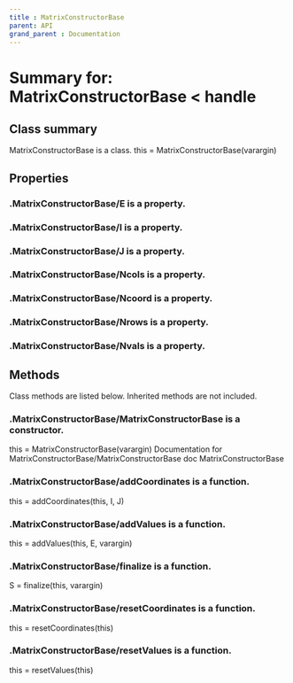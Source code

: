 ```yaml
---
title : MatrixConstructorBase
parent: API
grand_parent : Documentation
---
```

# Summary for: **MatrixConstructorBase**  < handle

## Class summary

MatrixConstructorBase is a class.
this = MatrixConstructorBase(varargin)

## Properties

### .MatrixConstructorBase/**E** is a property.

### .MatrixConstructorBase/**I** is a property.

### .MatrixConstructorBase/**J** is a property.

### .MatrixConstructorBase/**Ncols** is a property.

### .MatrixConstructorBase/**Ncoord** is a property.

### .MatrixConstructorBase/**Nrows** is a property.

### .MatrixConstructorBase/**Nvals** is a property.


## Methods

Class methods are listed below. Inherited methods are not included.

### .**MatrixConstructorBase**/MatrixConstructorBase is a constructor.
this = MatrixConstructorBase(varargin)
Documentation for MatrixConstructorBase/MatrixConstructorBase
doc MatrixConstructorBase

### .MatrixConstructorBase/**addCoordinates** is a function.
this = addCoordinates(this, I, J)

### .MatrixConstructorBase/**addValues** is a function.
this = addValues(this, E, varargin)

### .MatrixConstructorBase/**finalize** is a function.
S = finalize(this, varargin)

### .MatrixConstructorBase/**resetCoordinates** is a function.
this = resetCoordinates(this)

### .MatrixConstructorBase/**resetValues** is a function.
this = resetValues(this)


